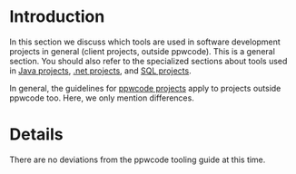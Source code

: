 # Introduction #

In this section we discuss which tools are used in software development projects in general (client projects, outside ppwcode). This is a general section. You should also refer to the specialized sections about tools used in [Java projects](VernacularToolsJava.md), [.net projects](VernacularToolsDotNet.md), and [SQL projects](VernacularToolsSql.md).

In general, the guidelines for [ppwcode projects](pwpcodeTools.md) apply to projects outside ppwcode too. Here, we only mention differences.


# Details #

There are no deviations from the ppwcode tooling guide at this time.